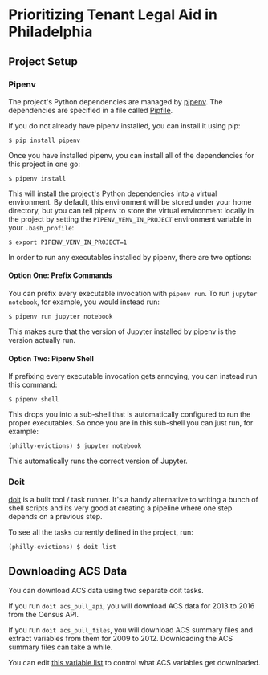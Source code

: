 # Prioritizing Tenant Legal Aid in Philadelphia
## Project Setup
### Pipenv
The project's Python dependencies are managed by
[pipenv](https://github.com/pypa/pipenv). The dependencies are specified in a
file called [Pipfile](Pipfile).

If you do not already have pipenv installed, you can install it using pip:
```
$ pip install pipenv
```

Once you have installed pipenv, you can install all of the dependencies for
this project in one go:
```
$ pipenv install
```

This will install the project's Python dependencies into a virtual environment.
By default, this environment will be stored under your home directory, but you
can tell pipenv to store the virtual environment locally in the project by
setting the `PIPENV_VENV_IN_PROJECT` environment variable in your
`.bash_profile`:
```
$ export PIPENV_VENV_IN_PROJECT=1
```

In order to run any executables installed by pipenv, there are two options:

#### Option One: Prefix Commands
You can prefix every executable invocation with `pipenv run`. To run `jupyter
notebook`, for example, you would instead run:
```
$ pipenv run jupyter notebook
```

This makes sure that the version of Jupyter installed by pipenv is the version
actually run.

#### Option Two: Pipenv Shell
If prefixing every executable invocation gets annoying, you can instead run
this command:
```
$ pipenv shell
```

This drops you into a sub-shell that is automatically configured to run the
proper executables. So once you are in this sub-shell you can just run, for
example:
```
(philly-evictions) $ jupyter notebook
```

This automatically runs the correct version of Jupyter.

### Doit
[doit](http://pydoit.org/) is a built tool / task runner. It's a handy
alternative to writing a bunch of shell scripts and its very good at creating a
pipeline where one step depends on a previous step.

To see all the tasks currently defined in the project, run:
```
(philly-evictions) $ doit list
```

## Downloading ACS Data
You can download ACS data using two separate doit tasks.

If you run `doit acs_pull_api`, you will download ACS data for 2013 to 2016
from the Census API.

If you run `doit acs_pull_files`, you will download ACS summary files and
extract variables from them for 2009 to 2012. Downloading the ACS summary files
can take a while.

You can edit [this variable list](./acs/variables.csv) to control what ACS
variables get downloaded.
